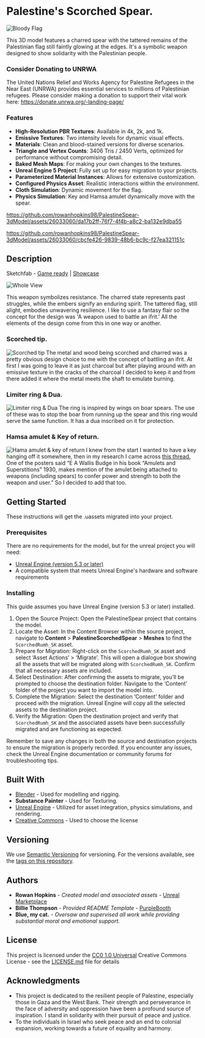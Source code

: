 # Palestine's Scorched Spear.
![Bloody Flag](https://github.com/rowanhopkins98/PalestineSpear-3dModel/blob/main/Images/BloodyFlagWave.png?raw=true)

This 3D model features a charred spear with the tattered remains of the Palestinian flag still faintly glowing at the edges. It's a symbolic weapon designed to show solidarity with the Palestinian people.

### Consider Donating to UNRWA

The United Nations Relief and Works Agency for Palestine Refugees in the Near East (UNRWA) provides essential services to millions of Palestinian refugees. Please consider making a donation to support their vital work here: https://donate.unrwa.org/-landing-page/

### Features

- **High-Resolution PBR Textures**: Available in 4k, 2k, and 1k.
- **Emissive Textures**: Two intensity levels for dynamic visual effects.
- **Materials**: Clean and blood-stained versions for diverse scenarios.
- **Triangle and Vertex Counts**: 3406 Tris / 2450 Verts, optimized for performance without compromising detail. 
- **Baked Mesh Maps**: For making your own changes to the textures.
- **Unreal Engine 5 Project**: Fully set up for easy migration to your projects.
- **Parameterized Material Instances**: Allows for extensive customization.
- **Configured Physics Asset**: Realistic interactions within the environment.
- **Cloth Simulation**: Dynamic movement for the flag.
- **Physics Simulation**: Key and Hamsa amulet dynamically move with the spear.

https://github.com/rowanhopkins98/PalestineSpear-3dModel/assets/26033060/da17b2ff-76f7-4f4b-a8c2-ba132e9dba55

https://github.com/rowanhopkins98/PalestineSpear-3dModel/assets/26033060/cbcfe426-9839-48b6-bc9c-f27ea321151c

## Description
Sketchfab - [Game ready](https://sketchfab.com/3d-models/palestines-scorched-spear-game-ready-038aa335c9ef406baa1016e1da5f525d) | [Showcase](https://sketchfab.com/3d-models/palestines-scorched-spear-showcase-43e45d5a328a40a984497def99a1d59c)

![Whole View](https://github.com/rowanhopkins98/PalestineSpear-3dModel/blob/main/Images/Clean%20Flag%20Wave%20VertFocused.png?raw=true)

This weapon symbolizes resistance. The charred state represents past struggles, while the embers signify an enduring spirit. The tattered flag, still alight, embodies unwavering resilience. I like to use a fantasy flair so the concept for the design was 'A weapon used to battle an ifrit.' All the elements of the design come from this in one way or another.

### Scorched tip.
![Scorched tip](https://github.com/rowanhopkins98/PalestineSpear-3dModel/blob/main/Images/TipClean.png?raw=true)
The metal and wood being scorched and charred was a pretty obvious design choice to me with the concept of battling an ifrit. At first I was going to leave it as just charcoal but after playing around with an emissive texture in the cracks of the charcoal I decided to keep it and from there added it where the metal meets the shaft to emulate burning. 

### Limiter ring & Dua.
![Limiter ring & Dua](https://github.com/rowanhopkins98/PalestineSpear-3dModel/blob/main/Images/CleanDua.png?raw=true)
The ring is inspired by wings on boar spears. The use of these was to stop the boar from running up the spear and this ring would serve the same function. It has a dua inscribed on it for protection. 

### Hamsa amulet & Key of return.
![Hama amulet & key of return](https://github.com/rowanhopkins98/PalestineSpear-3dModel/blob/main/Images/Charms.png?raw=true)
I knew from the start I wanted to have a key hanging off it somewhere, then in my research I came across [this thread.](http://www.vikingsword.com/vb/showthread.php?p=235114) One of the posters said “E A Wallis Budge in his book “Amulets and Superstitions” 1930, makes mention of the amulet being attached to weapons (including spears) to confer power and strength to both the weapon and user.” So I decided to add that too. 

## Getting Started

These instructions will get the .uassets migrated into your project.

### Prerequisites

There are no requirements for the model, but for the unreal project you will need:
- [Unreal Engine (version 5.3 or later)](https://www.unrealengine.com/en-US/download)
- A compatible system that meets Unreal Engine's hardware and software requirements


### Installing

This guide assumes you have Unreal Engine (version 5.3 or later) installed.

1. Open the Source Project: Open the PalestineSpear project that contains the model.
2. Locate the Asset: In the Content Browser within the source project, navigate to **Content** > **PalestineScorchedSpear** > **Meshes** to find the `ScorchedRumh_SK` asset.
3. Prepare for Migration: Right-click on the `ScorchedRumh_SK` asset and select ‘Asset Actions’ > ‘Migrate’. This will open a dialogue box showing all the assets that will be migrated along with `ScorchedRumh_SK`. Confirm that all necessary assets are included.
4. Select Destination: After confirming the assets to migrate, you’ll be prompted to choose the destination folder. Navigate to the ‘Content’ folder of the project you want to import the model into.
5. Complete the Migration: Select the destination ‘Content’ folder and proceed with the migration. Unreal Engine will copy all the selected assets to the destination project.
6. Verify the Migration: Open the destination project and verify that `ScorchedRumh_SK` and the associated assets have been successfully migrated and are functioning as expected.

Remember to save any changes in both the source and destination projects to ensure the migration is properly recorded. If you encounter any issues, check the Unreal Engine documentation or community forums for troubleshooting tips.


## Built With
  - [Blender](https://www.blender.org/) - Used for modelling and rigging.
  - **Substance Painter** - Used for Texturing.
  - [Unreal Engine](https://www.unrealengine.com/) - Utilized for asset integration, physics simulations, and rendering.
  - [Creative Commons](https://creativecommons.org/) - Used to choose
    the license
    

## Versioning

We use [Semantic Versioning](http://semver.org/) for versioning. For the versions
available, see the [tags on this
repository](https://github.com/rowanhopkins98/PalestineSpear-3dModel/tags).

## Authors

  - **Rowan Hopkins** - *Created model and associated assets* -
    [Unreal Marketplace](https://www.unrealengine.com/marketplace/en-US/profile/rowanhopkins98?count=20&sortBy=effectiveDate&sortDir=DESC&start=0)
  - **Billie Thompson** - *Provided README Template* -
    [PurpleBooth](https://github.com/PurpleBooth)
  - **Blue, my cat.** - *Oversaw and supervised all work while providing substantial moral and emotional support.*


## License

This project is licensed under the [CC0 1.0 Universal](LICENSE.md)
Creative Commons License - see the [LICENSE.md](LICENSE.md) file for
details

## Acknowledgments

  - This project is dedicated to the resilient people of Palestine, especially those in Gaza and the West Bank. Their strength and perseverance in the face of adversity and oppression have been a profound source of inspiration. I stand in solidarity with their pursuit of peace and justice.
  - To the individuals in Israel who seek peace and an end to colonial expansion, working towards a future of equality and harmony.
